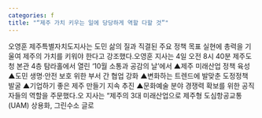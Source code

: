 ```yaml
---
categories: f
title: "“제주 가치 키우는 일에 당당하게 역할 다할 것”"
---
```

오영훈 제주특별자치도지사는 도민 삶의 질과 직결된 주요 정책 목표 실현에 총력을 기울여 제주의 가치를 키워야 한다고 강조했다.오영훈 지사는 4일 오전 8시 40분 제주도청 본관 4층 탐라홀에서 열린 ‘10월 소통과 공감의 날’에서 ▲제주 미래산업 정책 육성 ▲도민 생명‧안전 보호 위한 부서 간 협업 강화 ▲변화하는 트렌드에 발맞춘 도정정책 발굴 ▲기업하기 좋은 제주 만들기 지속 추진 ▲문화예술 분야 경쟁력 확보를 위한 공직자들의 역할을 주문했다.오 지사는 “제주의 3대 미래산업으로 제주형 도심항공교통(UAM) 상용화, 그린수소 글로